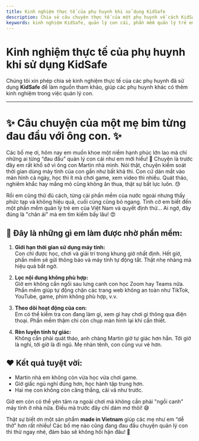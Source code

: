 ```yaml
---
title: Kinh nghiệm thực tế của phụ huynh khi sử dụng KidSafe
description: Chia sẻ câu chuyện thực tế của một phụ huynh về cách KidSafe giúp quản lý thời gian và nội dung sử dụng máy tính của con, cải thiện chất lượng học tập và sinh hoạt.
keywords: kinh nghiệm KidSafe, quản lý con cái, phần mềm quản lý trẻ em, KidSafe Việt Nam, kiểm soát thời gian, chặn nội dung không phù hợp
---
```


# Kinh nghiệm thực tế của phụ huynh khi sử dụng KidSafe

Chúng tôi xin phép chia sẻ kinh nghiệm thực tế của các phụ huynh đã sử dụng **KidSafe** để làm nguồn tham khảo, giúp các phụ huynh khác có thêm kinh nghiệm trong việc quản lý con.

---

# ✨ Câu chuyện của một mẹ bỉm từng đau đầu với ông con. ✨

Các bố mẹ ơi, hôm nay em muốn khoe một niềm hạnh phúc lớn lao mà chỉ những ai từng “đau đầu” quản lý con cái như em mới hiểu! 🙈 Chuyện là trước đây em rất khổ sở vì ông con Martin nhà mình. Nói thật, chuyện kiểm soát thời gian dùng máy tính của con gần như bất khả thi. Con cứ dán mắt vào màn hình cả ngày, học thì ít mà chơi game, xem video thì nhiều. Quát tháo, nghiêm khắc hay mắng mỏ cũng không ăn thua, thật sự bất lực luôn. 😓

Rồi em cũng thử đủ cách, từng cài phần mềm của nước ngoài nhưng thấy phức tạp và không hiệu quả, cuối cùng cũng bỏ ngang. Tình cờ em biết đến một phần mềm quản lý trẻ em của Việt Nam và quyết định thử... Ai ngờ, đây đúng là "chân ái" mà em tìm kiếm bấy lâu! 😍

## 📌 Đây là những gì em làm được nhờ phần mềm:

1. **Giới hạn thời gian sử dụng máy tính:**  
   Con chỉ được học, chơi và giải trí trong khung giờ nhất định. Hết giờ, phần mềm sẽ gửi thông báo và máy tính tự động tắt. Thật nhẹ nhàng mà hiệu quả bất ngờ.

2. **Lọc nội dung không phù hợp:**  
   Giờ em không cần ngồi sau lưng canh con học Zoom hay Teams nữa. Phần mềm giúp tự động chặn các trang web không an toàn như TikTok, YouTube, game, phim không phù hợp, v.v.

3. **Theo dõi hoạt động của con:**  
   Em có thể kiểm tra con đang làm gì, xem gì hay chơi gì thông qua điện thoại. Phần mềm thậm chí còn chụp màn hình lại khi cần thiết.

4. **Rèn luyện tính tự giác:**  
   Không cần phải quát tháo, anh chàng Martin giờ tự giác hơn hẳn. Tới giờ là nghỉ, tới giờ là đi ngủ. Mẹ nhàn tênh, con cũng vui vẻ hơn.

## ❤️ Kết quả tuyệt vời:

-   Martin nhà em không còn vừa học vừa chơi game.
-   Giờ giấc ngủ nghỉ đúng hơn, học hành tập trung hơn.
-   Hai mẹ con không còn căng thẳng, cãi vã như trước.

Giờ em còn có thể yên tâm ra ngoài chơi mà không cần phải "ngồi canh" máy tính ở nhà nữa. Điều mà trước đây chỉ dám mơ thôi! 😅

Thật sự biết ơn một sản phẩm **made in Vietnam** giúp các mẹ như em “dễ thở” hơn rất nhiều! Các bố mẹ nào cũng đang đau đầu chuyện quản lý con thì thử ngay nhé, đảm bảo sẽ không hối hận đâu! 🤩

